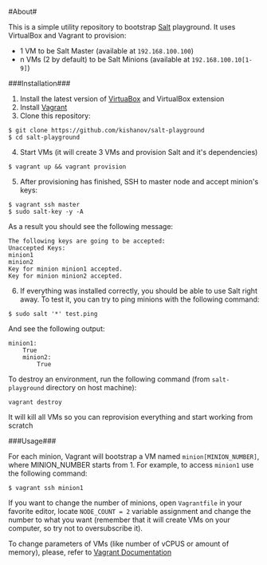 #About#

This is a simple utility repository to bootstrap [Salt](http://docs.saltstack.com/en/latest/) playground. It uses VirtualBox and Vagrant to provision:

* 1 VM to be Salt Master (available at `192.168.100.100`)
* n VMs (2 by default) to be Salt Minions (available at `192.168.100.10[1-9]`)

###Installation###

1. Install the latest version of [VirtuaBox](https://www.virtualbox.org/wiki/Downloads) and VirtualBox extension
2. Install [Vagrant](http://www.vagrantup.com/downloads.html)
3. Clone this repository:
```
$ git clone https://github.com/kishanov/salt-playground
$ cd salt-playground
```
4. Start VMs (it will create 3 VMs and provision Salt and it's dependencies)
```
$ vagrant up && vagrant provision
```
5. After provisioning has finished, SSH to master node and accept minion's keys:
```
$ vagrant ssh master
$ sudo salt-key -y -A
```
As a result you should see the following message:

```
The following keys are going to be accepted:
Unaccepted Keys:
minion1
minion2
Key for minion minion1 accepted.
Key for minion minion2 accepted.
```
6. If everything was installed correctly, you should be able to use Salt right away. To test it, you can try to ping minions with the following command:
```
$ sudo salt '*' test.ping
```

And see the following output:


```
minion1:
    True
    minion2:
        True
```


To destroy an environment, run the following command (from `salt-playground` directory on host machine):
```
vagrant destroy
```
It will kill all VMs so you can reprovision everything and start working from scratch


###Usage###

For each minion, Vagrant will bootstrap a VM named `minion[MINION_NUMBER]`, where MINION_NUMBER starts from 1. For example, to access `minion1` use the following command:

```
$ vagrant ssh minion1
```

If you want to change the number of minions, open `Vagrantfile` in your favorite editor, locate `NODE_COUNT = 2` variable assignment and change the number to what you want (remember that it will create VMs on your computer, so try not to oversubscribe it).

To change parameters of VMs (like number of vCPUS or amount of memory), please, refer to [Vagrant Documentation](https://docs.vagrantup.com/v2/virtualbox/configuration.html)

